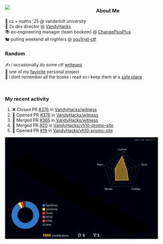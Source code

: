 <!-- 
Hey what are you doing here? 
I admire your curiosity tho
Shoot me an email (zinean00 at gmail dot com)
Let's connect! 
-->

<p float="left">
  <img src='https://imgur.com/nGM66Ev.png' width='300' align="left">
  <p>
    
  <h3>About Me</h3>
  🏫 cs + maths '25 @ vanderbilt university <br>
  🌊 2x dev director @ <a href="https://github.com/vandyhacks">VandyHacks</a> <br>
  📚 ex-engineering manager (team bookem) @ <a href="https://github.com/changeplusplusvandy">ChangePlusPlus<a> <br>
  🐿 pulling weekend all nighters @ <a href="https://github.com/squ1rrel-ctf">squ1rrel-ctf</a> <br>
  
  <h3>Random</h3>
  ✍️ i occasionally do some ctf <a href="https://squ1rrel.dev/author/zineanteoh">writeups</a> <br>
  📱 one of my <a href="https://github.com/zineanteoh/vinkybox-app">favorite</a> personal project<br>
  📖 i dont remember all the books i read so i keep them at a <a href="https://www.goodreads.com/user/show/80901669-zi">safe place</a>
  </p>
  
</p>

<br>
<!-- <i>generated by <a href="https://labs.openai.com/s/0hW1r6PFYo3Zh0a7UoxK2AMp" target="_blank">dall-e 2</a></i> -->

<h3>My recent activity</h3>

<!--START_SECTION:activity-->
1. ❌ Closed PR [#376](https://github.com/VandyHacks/witness/pull/376) in [VandyHacks/witness](https://github.com/VandyHacks/witness)
2. 💪 Opened PR [#376](https://github.com/VandyHacks/witness/pull/376) in [VandyHacks/witness](https://github.com/VandyHacks/witness)
3. 🎉 Merged PR [#365](https://github.com/VandyHacks/witness/pull/365) in [VandyHacks/witness](https://github.com/VandyHacks/witness)
4. 🎉 Merged PR [#20](https://github.com/VandyHacks/vh10-promo-site/pull/20) in [VandyHacks/vh10-promo-site](https://github.com/VandyHacks/vh10-promo-site)
5. 💪 Opened PR [#19](https://github.com/VandyHacks/vh10-promo-site/pull/19) in [VandyHacks/vh10-promo-site](https://github.com/VandyHacks/vh10-promo-site)
<!--END_SECTION:activity-->

![](./profile-3d-contrib/profile-night-rainbow.svg)
